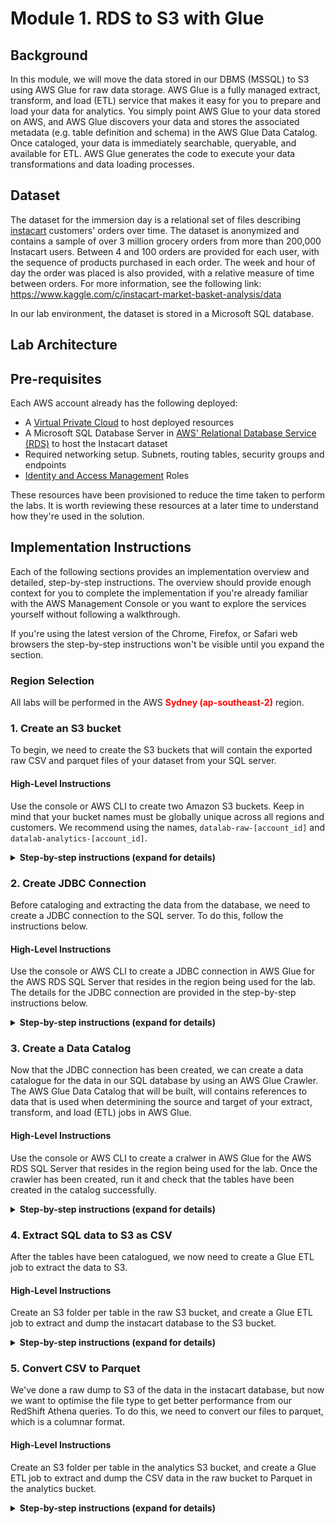 # Module 1. RDS to S3 with Glue
## Background
In this module, we will move the data stored in our DBMS (MSSQL) to S3 using AWS Glue for raw data storage. AWS Glue is a fully managed extract, transform, and load (ETL) service that makes it easy for you to prepare and load your data for analytics.  You simply point AWS Glue to your data stored on AWS, and AWS Glue discovers your data and stores the associated metadata (e.g. table definition and schema) in the AWS Glue Data Catalog. Once cataloged, your data is immediately searchable, queryable, and available for ETL. AWS Glue generates the code to execute your data transformations and data loading processes. 


## Dataset
The dataset for the immersion day is a relational set of files describing [instacart](https://www.instacart.com) customers' orders over time. The dataset is anonymized and contains a sample of over 3 million grocery orders from more than 200,000 Instacart users. Between 4 and 100 orders are provided for each user, with the sequence of products purchased in each order. The week and hour of day the order was placed is also provided, with a relative measure of time between orders. For more information, see the following link: https://www.kaggle.com/c/instacart-market-basket-analysis/data

In our lab environment, the dataset is stored in a Microsoft SQL database.

## Lab Architecture 


## Pre-requisites
Each AWS account already has the following deployed:
- A [Virtual Private Cloud](https://aws.amazon.com/vpc/) to host deployed resources
- A Microsoft SQL Database Server in [AWS' Relational Database Service (RDS)](https://aws.amazon.com/rds/) to host the Instacart dataset
- Required networking setup. Subnets, routing tables, security groups and endpoints
- [Identity and Access Management](https://aws.amazon.com/iam/) Roles

These resources have been provisioned to reduce the time taken to perform the labs. It is worth reviewing these resources at a later time to understand how they're used in the solution.

## Implementation Instructions
Each of the following sections provides an implementation overview and detailed, step-by-step instructions. The overview should provide enough context for you to complete the implementation if you're already familiar with the AWS Management Console or you want to explore the services yourself without following a walkthrough.

If you're using the latest version of the Chrome, Firefox, or Safari web browsers the step-by-step instructions won't be visible until you expand the section.

### Region Selection
All labs will be performed in the AWS <span style="color:red">**Sydney (ap-southeast-2)**</span> region.

### 1. Create an S3 bucket 
To begin, we need to create the S3 buckets that will contain the exported raw CSV and parquet files of your dataset from your SQL server.

#### High-Level Instructions
Use the console or AWS CLI to create two Amazon S3 buckets. Keep in mind that your bucket names must be globally unique across all regions and customers. We recommend using the names, `datalab-raw-[account_id]` and `datalab-analytics-[account_id]`.

<details>
<summary><strong>Step-by-step instructions (expand for details)</strong></summary><p>

1. In the AWS Management Console choose **Services** then select **S3** under Storage.

2. Choose **+ Create Bucket**

3. Provide a globally unique name for your bucket such as `datalab-raw-[account_id]`.

4. Select the Region for this workshop from the dropdown.

5. Choose **Create** in the lower left of the dialog without selecting a bucket to copy settings from.

6. Choose **+ Create Bucket**

7. Provide a globally unique name for your bucket such as `datalab-analytics-[account_id]`.

8. Select the Region for this workshop from the dropdown.

9. Choose **Create** in the lower left of the dialog without selecting a bucket to copy settings from.

</p></details>


### 2. Create JDBC Connection 
Before cataloging and extracting the data from the database, we need to create a JDBC connection to the SQL server. To do this, follow the instructions below.

#### High-Level Instructions
Use the console or AWS CLI to create a JDBC connection in AWS Glue for the AWS RDS SQL Server that resides in the region being used for the lab. The details for the JDBC connection are provided in the step-by-step instructions below.

<details>
<summary><strong>Step-by-step instructions (expand for details)</strong></summary><p>

1. In the AWS Management Console choose **Services** then select **Glue**. Ensure that the region is set to **ap-southeast-2**.

2. To add a connection in the AWS Glue console, choose **Add Connection**. The wizard guides you through adding the properties that are required to create a JDBC connection to a data store. Use the following properties:

| Property                   | Value                  |
| -------------------------- |:----------------------:|
| Connection name            | SQL Server             |
| Connection type            | Amazon RDS             |
| Database engine            | Microsoft SQL Server   |
| Require SSL connection     | False                  |

Click **Next**

| Property         | Value                      |
| ---------------- |:--------------------------:|
| Instance         | `select the only option`   |
| Database Name    | instacart                  |
| Username         | dataadmin                  |
| Password         | `ask me`                   |

3. On the review page, take note of the Security Group ID. Click **Next** then **Finish**.

4. Select the newly created connection and choose **Test Connection**. This should come back successful.
</details>

### 3. Create a Data Catalog
Now that the JDBC connection has been created, we can create a data catalogue for the data in our SQL database by using an AWS Glue Crawler. The AWS Glue Data Catalog that will be built, will contains references to data that is used when determining the source and target of your extract, transform, and load (ETL) jobs in AWS Glue.

#### High-Level Instructions
Use the console or AWS CLI to create a cralwer in AWS Glue for the AWS RDS SQL Server that resides in the region being used for the lab. Once the crawler has been created, run it and check that the tables have been created in the catalog successfully.

<details>
<summary><strong>Step-by-step instructions (expand for details)</strong></summary><p>

1. Click on **Crawlers** on the left side of the page, and select **Add crawler**. 

2. For the crawler name, specify `instacart-rds` then select **Next**.

3. Choose **JDBC** as the datastore. Select the SQL Server connection created earlier. Under the include path, type `instacart` (the database name), then select **Next**.

4. Select **No**, then click **Next**.

5. Under the **IAM Role**, select **Choose an existing IAM role** select `AWSGlueServiceRole-DataLab`, then select **Next**.

6. Under **Frequency**, select **Run On Demand** then select **Next**.

7. Select **Add Database** and choose the name `instacart-rds` then select **Next**, then **Finsh**.

8. Select the `instacart-rds` crawler and click **Run crawler**.

9. Once the crawler completes, note the number of tables added. Click on **Tables** and note the new tables created.
</details>

### 4. Extract SQL data to S3 as CSV
After the tables have been catalogued, we now need to create a Glue ETL job to extract the data to S3. 

#### High-Level Instructions
Create an S3 folder per table in the raw S3 bucket, and create a Glue ETL job to extract and dump the instacart database to the S3 bucket.

<details>
<summary><strong>Step-by-step instructions (expand for details)</strong></summary><p>

1. In the AWS Management Console choose **Services** then select **S3** under Storage.

2. Select the **S3** bucket `datalab-raw-[account_id]` then create the following folders:
    - aisles
    - departments
    - order_products_prior
    - order_products_train
    - orders
    - products

3. Navigate back to the **Glue** service, click on **Jobs** on the left side of the page, and select **Add job**. 

4. For the Job name, specify `rds2csv` and choose `AWSGlueServiceRole-DataLab`. Select **A new script to be authored by you**, then select **Python** as the **ETL Language**. Leave everything else as default, then select **Next**.

5. Select the **SQL Server** connection then select **Next**. Select **Save job and edit script**. Copy and paste the following, while changing the s3bucket variable.
 
 ```Python
import sys
from awsglue.transforms import *
from awsglue.utils import getResolvedOptions
from pyspark.context import SparkContext
from awsglue.context import GlueContext
from awsglue.job import Job

## @params: [JOB_NAME]
args = getResolvedOptions(sys.argv, ['JOB_NAME'])

sc = SparkContext()
glueContext = GlueContext(sc)
spark = glueContext.spark_session
job = Job(glueContext)

job.init(args['JOB_NAME'], args)

s3bucket = "datalab-raw-12345678912"

#Aisles
datasource0 = glueContext.create_dynamic_frame.from_catalog(database = "instacart-rds", table_name = "instacart_dbo_aisles", transformation_ctx = "datasource0")
applymapping1 = ApplyMapping.apply(frame = datasource0, mappings = [("aisle_id", "long", "aisle_id", "long"), ("aisle", "string", "aisle", "string")], transformation_ctx = "applymapping1")
datasink2 = glueContext.write_dynamic_frame.from_options(frame = applymapping1, connection_type = "s3", connection_options = {"path": "s3://" + s3bucket +  "/" + "aisles" }, format = "csv", transformation_ctx = "datasink2")

#Departments
datasource0 = glueContext.create_dynamic_frame.from_catalog(database = "instacart-rds", table_name = "instacart_dbo_departments", transformation_ctx = "datasource0")
applymapping1 = ApplyMapping.apply(frame = datasource0, mappings = [("department_id", "long", "department_id", "long"), ("department", "string", "department", "string")], transformation_ctx = "applymapping1")
datasink2 = glueContext.write_dynamic_frame.from_options(frame = applymapping1, connection_type = "s3", connection_options = {"path": "s3://" + s3bucket +  "/" + "departments"}, format = "csv", transformation_ctx = "datasink2")

#Order Products Prior
datasource0 = glueContext.create_dynamic_frame.from_catalog(database = "instacart-rds", table_name = "instacart_dbo_order_products__prior", transformation_ctx = "datasource0")
applymapping1 = ApplyMapping.apply(frame = datasource0, mappings = [("order_id", "long", "order_id", "long"), ("product_id", "long", "product_id", "long"), ("add_to_cart_order", "long", "add_to_cart_order", "long"), ("reordered", "long", "reordered", "long")], transformation_ctx = "applymapping1")
datasink2 = glueContext.write_dynamic_frame.from_options(frame = applymapping1, connection_type = "s3", connection_options = {"path": "s3://" + s3bucket +  "/" + "order_products_prior"}, format = "csv", transformation_ctx = "datasink2")

#Order Products Train
datasource0 = glueContext.create_dynamic_frame.from_catalog(database = "instacart-rds", table_name = "instacart_dbo_order_products__train", transformation_ctx = "datasource0")
applymapping1 = ApplyMapping.apply(frame = datasource0, mappings = [("order_id", "long", "order_id", "long"), ("product_id", "long", "product_id", "long"), ("add_to_cart_order", "long", "add_to_cart_order", "long"), ("reordered", "long", "reordered", "long")], transformation_ctx = "applymapping1")
datasink2 = glueContext.write_dynamic_frame.from_options(frame = applymapping1, connection_type = "s3", connection_options = {"path": "s3://" + s3bucket +  "/" + "order_products_train"}, format = "csv", transformation_ctx = "datasink2")

#Orders
datasource0 = glueContext.create_dynamic_frame.from_catalog(database = "instacart-rds", table_name = "instacart_dbo_orders", transformation_ctx = "datasource0")
applymapping1 = ApplyMapping.apply(frame = datasource0, mappings = [("order_id", "long", "order_id", "long"), ("user_id", "long", "user_id", "long"), ("eval_set", "string", "eval_set", "string"), ("order_number", "long", "order_number", "long"), ("order_dow", "long", "order_dow", "long"), ("order_hour_of_day", "long", "order_hour_of_day", "long"), ("days_since_prior_order", "double", "days_since_prior_order", "double")], transformation_ctx = "applymapping1")
datasink2 = glueContext.write_dynamic_frame.from_options(frame = applymapping1, connection_type = "s3", connection_options = {"path": "s3://" + s3bucket +  "/" + "orders"}, format = "csv", transformation_ctx = "datasink2")

#Products
datasource0 = glueContext.create_dynamic_frame.from_catalog(database = "instacart-rds", table_name = "instacart_dbo_products", transformation_ctx = "datasource0")
applymapping1 = ApplyMapping.apply(frame = datasource0, mappings = [("product_id", "long", "product_id", "long"), ("product_name", "string", "product_name", "string"), ("aisle_id", "long", "aisle_id", "long"), ("department_id", "long", "department_id", "long")], transformation_ctx = "applymapping1")
datasink2 = glueContext.write_dynamic_frame.from_options(frame = applymapping1, connection_type = "s3", connection_options = {"path": "s3://" + s3bucket +  "/" + "products"}, format = "csv", transformation_ctx = "datasink2")

job.commit()
 ```

6. Click **Save** then click the **X** on the far top right corner to close the window.

7. Select the ETL job created and selection **Action** -> **Run Job**. 

8. Select the ETL job and view the job history

9. Once the job completes, go to the **S3** service, select the raw bucket, and analyze the contents of each folder. You should see files that have been created.

</details>

### 5. Convert CSV to Parquet
We've done a raw dump to S3 of the data in the instacart database, but now we want to optimise the file type to get better performance from our RedShift Athena queries. To do this, we need to convert our files to parquet, which is a columnar format. 

#### High-Level Instructions
Create an S3 folder per table in the analytics S3 bucket, and create a Glue ETL job to extract and dump the CSV data in the raw bucket to Parquet in the analytics bucket.

<details>
<summary><strong>Step-by-step instructions (expand for details)</strong></summary><p>

1. Click on **Crawlers** on the left side of the page, and select **Add crawler**. 

2. For the crawler name, specify `instacart-csv` then select **Next**.

3. Choose **S3** as the datastore. Select to crawl data in the **Specified path in my account**, and specify the raw bucket. i.e. s3://datalab-raw-12345678912/. Select **Next**.

4. Select **No**, then click **Next**.

5. Under the **IAM Role**, select **Choose an existing IAM role** select `AWSGlueServiceRole-DataLab`, then select **Next**.

6. Under **Frequency**, select **Run On Demand** then select **Next**.

7. Select **Add Database** and choose the name `instacart-csv` then select **Next**, then **Finsh**.

8. Select the `instacart-csv` crawler and click **Run crawler**.

9. Once the crawler completes, note the number of tables added. Click on **Tables** and note the new tables created.

10. In the AWS Management Console choose **Services** then select **S3** under Storage.

11. Select the **S3** bucket `datalab-analytics-[account_id]` then create the following folders:
    - aisles
    - departments
    - order_products_prior
    - order_products_train
    - orders
    - products

3. Navigate back to the **Glue** service, click on **Jobs** on the left side of the page, and select **Add job**. 

4. For the Job name, specify `csv2parq` and choose `AWSGlueServiceRole-DataLab`. Select **A new script to be authored by you**, then select **Python** as the **ETL Language**. Leave everything else as default, then select **Next**.

5. Select **Next** under *Connections** then select **Save job and edit script**. Copy and paste the following, while changing the s3bucket variable.
 
 ```Python
import sys
from awsglue.transforms import *
from awsglue.utils import getResolvedOptions
from pyspark.context import SparkContext
from awsglue.context import GlueContext
from awsglue.job import Job

## @params: [JOB_NAME]
args = getResolvedOptions(sys.argv, ['JOB_NAME'])

sc = SparkContext()
glueContext = GlueContext(sc)
spark = glueContext.spark_session
job = Job(glueContext)

job.init(args['JOB_NAME'], args)

s3bucket = "datalab-analytics-12345678912"

datasource0 = glueContext.create_dynamic_frame.from_catalog(database = "instacart-s3", table_name = "aisles", transformation_ctx = "datasource0")
applymapping1 = ApplyMapping.apply(frame = datasource0, mappings = [("aisle_id", "long", "aisle_id", "long"), ("aisle", "string", "aisle", "string")], transformation_ctx = "applymapping1")
datasink2 = glueContext.write_dynamic_frame.from_options(frame = applymapping1, connection_type = "s3", connection_options = {"path": "s3://" + s3buckets + "/" + "aisles" }, format = "parquet", transformation_ctx = "datasink2")

datasource0 = glueContext.create_dynamic_frame.from_catalog(database = "instacart-s3", table_name = "departments", transformation_ctx = "datasource0")
applymapping1 = ApplyMapping.apply(frame = datasource0, mappings = [("department_id", "long", "department_id", "long"), ("department", "string", "department", "string")], transformation_ctx = "applymapping1")
datasink2 = glueContext.write_dynamic_frame.from_options(frame = applymapping1, connection_type = "s3", connection_options = {"path": "s3://" + s3buckets + "/" + "departments"}, format = "parquet", transformation_ctx = "datasink2")

datasource0 = glueContext.create_dynamic_frame.from_catalog(database = "instacart-s3", table_name = "order_products_prior", transformation_ctx = "datasource0")
applymapping1 = ApplyMapping.apply(frame = datasource0, mappings = [("order_id", "long", "order_id", "long"), ("product_id", "long", "product_id", "long"), ("add_to_cart_order", "long", "add_to_cart_order", "long"), ("reordered", "long", "reordered", "long")], transformation_ctx = "applymapping1")
datasink2 = glueContext.write_dynamic_frame.from_options(frame = applymapping1, connection_type = "s3", connection_options = {"path": "s3://datalab-analytics-467751274256/" + "order_products_prior"}, format = "parquet", transformation_ctx = "datasink2")

datasource0 = glueContext.create_dynamic_frame.from_catalog(database = "instacart-s3", table_name = "order_products_train", transformation_ctx = "datasource0")
applymapping1 = ApplyMapping.apply(frame = datasource0, mappings = [("order_id", "long", "order_id", "long"), ("product_id", "long", "product_id", "long"), ("add_to_cart_order", "long", "add_to_cart_order", "long"), ("reordered", "long", "reordered", "long")], transformation_ctx = "applymapping1")
datasink2 = glueContext.write_dynamic_frame.from_options(frame = applymapping1, connection_type = "s3", connection_options = {"path": "s3://datalab-analytics-467751274256/" + "order_products_train"}, format = "parquet", transformation_ctx = "datasink2")

datasource0 = glueContext.create_dynamic_frame.from_catalog(database = "instacart-s3", table_name = "orders", transformation_ctx = "datasource0")
applymapping1 = ApplyMapping.apply(frame = datasource0, mappings = [("order_id", "long", "order_id", "long"), ("user_id", "long", "user_id", "long"), ("eval_set", "string", "eval_set", "string"), ("order_number", "long", "order_number", "long"), ("order_dow", "long", "order_dow", "long"), ("order_hour_of_day", "long", "order_hour_of_day", "long"), ("days_since_prior_order", "double", "days_since_prior_order", "double")], transformation_ctx = "applymapping1")
datasink2 = glueContext.write_dynamic_frame.from_options(frame = applymapping1, connection_type = "s3", connection_options = {"path": "s3://datalab-analytics-467751274256/" + "orders"}, format = "parquet", transformation_ctx = "datasink2")

datasource0 = glueContext.create_dynamic_frame.from_catalog(database = "instacart-s3", table_name = "products", transformation_ctx = "datasource0")
applymapping1 = ApplyMapping.apply(frame = datasource0, mappings = [("product_id", "long", "product_id", "long"), ("product_name", "string", "product_name", "string"), ("aisle_id", "long", "aisle_id", "long"), ("department_id", "long", "department_id", "long")], transformation_ctx = "applymapping1")
datasink2 = glueContext.write_dynamic_frame.from_options(frame = applymapping1, connection_type = "s3", connection_options = {"path": "s3://datalab-analytics-467751274256/" + "products"}, format = "parquet", transformation_ctx = "datasink2")

job.commit()
```

6. Click **Save** then click the **X** on the far top right corner to close the window.

7. Select the ETL job created and selection **Action** -> **Run Job**. 

8. Once complete, go to the **S3** service, select the analysis bucket, and analyze the contents of each folder. You should see files that have been created.

</details>
